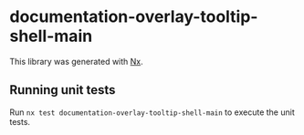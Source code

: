 # documentation-overlay-tooltip-shell-main

This library was generated with [Nx](https://nx.dev).

## Running unit tests

Run `nx test documentation-overlay-tooltip-shell-main` to execute the unit tests.
